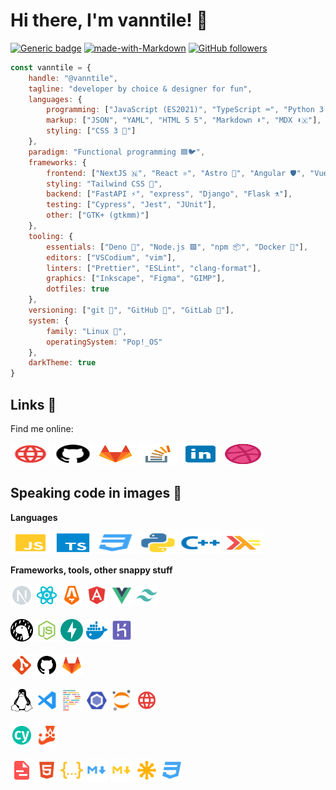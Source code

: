 # Hi there, I'm vanntile! 👋

[![Generic badge](https://img.shields.io/badge/Status-WIP-green.svg)](https://shields.io/)
[![made-with-Markdown](https://img.shields.io/badge/Made%20with-Markdown-1f425f.svg)](http://commonmark.org)
[![GitHub followers](https://img.shields.io/github/followers/vanntile.svg?style=social&label=Follow&maxAge=2592000)](https://github.com/vanntile?tab=followers)

```javascript
const vanntile = {
    handle: "@vanntile",
    tagline: "developer by choice & designer for fun",
    languages: {
        programming: ["JavaScript (ES2021)", "TypeScript ⌨️", "Python 3 🐍", "C/C++", "Haskell"],
        markup: ["JSON", "YAML", "HTML 5 5️", "Markdown ⬇️", "MDX ⬇️🇽"],
        styling: ["CSS 3 💅"]
    },
    paradigm: "Functional programming 🟦🐦",
    frameworks: {
        frontend: ["NextJS 🇳", "React ⚛️", "Astro 🚀", "Angular 🛡️", "Vue 🇻"],
        styling: "Tailwind CSS 🍃",
        backend: ["FastAPI ⚡", "express", "Django", "Flask ⚗️"],
        testing: ["Cypress", "Jest", "JUnit"],
        other: ["GTK+ (gtkmm)"]
    },
    tooling: {
        essentials: ["Deno 🦕", "Node.js 🟩", "npm 📦", "Docker 🐳"],
        editors: ["VSCodium", "vim"],
        linters: ["Prettier", "ESLint", "clang-format"],
        graphics: ["Inkscape", "Figma", "GIMP"],
        dotfiles: true
    },
    versioning: ["git 🍴", "GitHub 🐙", "GitLab 🦊"],
    system: {
        family: "Linux 🐧",
        operatingSystem: "Pop!_OS"
    },
    darkTheme: true
}
```

## Links 🔗

Find me online:

<a href="https://vanntile.com"><img height="36" width="64" src="https://github.com/vanntile/vanntile/blob/master/assets/icons/http.svg"></a>
<a href="https://github.com/vanntile"><img height="36" width="64" src="https://github.com/vanntile/vanntile/blob/master/assets/icons/github.svg"></a>
<a href="https://gitlab.com/vanntile"><img height="36" width="64" src="https://github.com/vanntile/vanntile/blob/master/assets/icons/gitlab.svg"></a>
<a href="https://stackoverflow.com/users/4679160/vanntile-ianito"><img height="36" width="64" src="https://github.com/vanntile/vanntile/blob/master/assets/icons/icons8-stack-overflow.svg"></a>
<a href="https://www.linkedin.com/in/valentin-ionita/"><img height="36" width="64" src="https://github.com/vanntile/vanntile/blob/master/assets/icons/icons8-linkedin.svg"></a>
<a href="https://dribbble.com/vanntile"><img height="36" width="64" src="https://github.com/vanntile/vanntile/blob/master/assets/icons/dribbble-ball.svg"></a>


## Speaking code in images 💾

**Languages**

<div><img height="36" width="64" src="https://github.com/vanntile/vanntile/blob/master/assets/icons/javascript.svg">
<img height="36" width="64" src="https://github.com/vanntile/vanntile/blob/master/assets/icons/typescript.svg">
<img height="36" width="64" src="https://github.com/vanntile/vanntile/blob/master/assets/icons/css.svg">
<img height="36" width="64" src="https://github.com/vanntile/vanntile/blob/master/assets/icons/python.svg">
<img height="36" width="64" src="https://github.com/vanntile/vanntile/blob/master/assets/icons/cpp.svg">
<img height="36" width="64" src="https://github.com/vanntile/vanntile/blob/master/assets/icons/haskell.svg"></div>


**Frameworks, tools, other snappy stuff**

<div>
<img height="36" width="36" src="https://github.com/vanntile/vanntile/blob/master/assets/icons/next.svg">
<img height="36" width="36" src="https://github.com/vanntile/vanntile/blob/master/assets/icons/react.svg">
<img height="36" width="36" src="https://github.com/vanntile/vanntile/blob/master/assets/icons/astro.svg">
<img height="36" width="36" src="https://github.com/vanntile/vanntile/blob/master/assets/icons/angular.svg">
<img height="36" width="36" src="https://github.com/vanntile/vanntile/blob/master/assets/icons/vue.svg">
<img height="36" width="36" src="https://github.com/vanntile/vanntile/blob/master/assets/icons/tailwindcss.svg">
</div>
<br/>
<div>
<img height="36" width="36" src="https://github.com/vanntile/vanntile/blob/master/assets/icons/deno.svg">
<img height="36" width="36" src="https://github.com/vanntile/vanntile/blob/master/assets/icons/nodejs.svg">
<img height="36" width="36" src="https://github.com/vanntile/vanntile/blob/master/assets/icons/fastapi.svg">
<img height="36" width="36" src="https://github.com/vanntile/vanntile/blob/master/assets/icons/docker.svg">
<img height="36" width="36" src="https://github.com/vanntile/vanntile/blob/master/assets/icons/heroku.svg">
</div>
<br/>
<div>
<img height="36" width="36" src="https://github.com/vanntile/vanntile/blob/master/assets/icons/git.svg">
<img height="36" width="36" src="https://github.com/vanntile/vanntile/blob/master/assets/icons/github.svg">
<img height="36" width="36" src="https://github.com/vanntile/vanntile/blob/master/assets/icons/gitlab.svg">
</div>
<br/>
<div>
<img height="36" width="36" src="https://github.com/vanntile/vanntile/blob/master/assets/icons/linux-brands.svg">
<img height="36" width="36" src="https://github.com/vanntile/vanntile/blob/master/assets/icons/vscode.svg">
<img height="36" width="36" src="https://github.com/vanntile/vanntile/blob/master/assets/icons/prettier.svg">
<img height="36" width="36" src="https://github.com/vanntile/vanntile/blob/master/assets/icons/eslint.svg">
<img height="36" width="36" src="https://github.com/vanntile/vanntile/blob/master/assets/icons/jupyter.svg">
<img height="36" width="36" src="https://github.com/vanntile/vanntile/blob/master/assets/icons/http.svg">
</div>
<br/>
<div>
<img height="36" width="36" src="https://github.com/vanntile/vanntile/blob/master/assets/icons/cypress.svg">
<img height="36" width="36" src="https://github.com/vanntile/vanntile/blob/master/assets/icons/jest.svg">
</div>
<br/>
<div>
<img height="36" width="36" src="https://github.com/vanntile/vanntile/blob/master/assets/icons/yaml.svg">
<img height="36" width="36" src="https://github.com/vanntile/vanntile/blob/master/assets/icons/html.svg">
<img height="36" width="36" src="https://github.com/vanntile/vanntile/blob/master/assets/icons/json.svg">
<img height="36" width="36" src="https://github.com/vanntile/vanntile/blob/master/assets/icons/markdown.svg">
<img height="36" width="36" src="https://github.com/vanntile/vanntile/blob/master/assets/icons/mdx.svg">
<img height="36" width="36" src="https://github.com/vanntile/vanntile/blob/master/assets/icons/svg.svg">
<img height="36" width="36" src="https://github.com/vanntile/vanntile/blob/master/assets/icons/css.svg">
</div>


